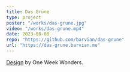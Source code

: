 ```yaml
---
title: Das Grüne
type: project
poster: "/works/das-grune.jpg"
video: "/works/das-grune.mp4"
date: 2023-08-08
repo: "https://github.com/barvian/das-grune"
url: "https://das-grune.barvian.me"
---
```


[Design](https://dribbble.com/shots/19365923-Das-Gr-ne-Creative-Design-Agency-Landing-Page-Website) by One Week Wonders.